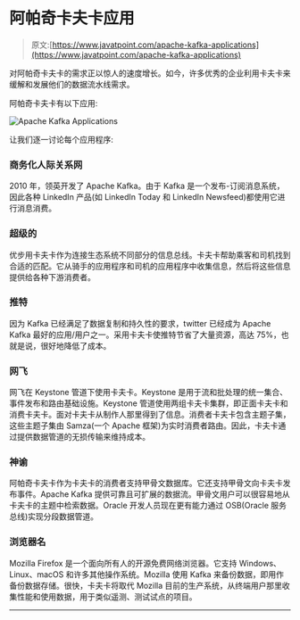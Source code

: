 # 阿帕奇卡夫卡应用

> 原文:[https://www.javatpoint.com/apache-kafka-applications](https://www.javatpoint.com/apache-kafka-applications)

对阿帕奇卡夫卡的需求正以惊人的速度增长。如今，许多优秀的企业利用卡夫卡来缓解和发展他们的数据流水线需求。

阿帕奇卡夫卡有以下应用:

![Apache Kafka Applications](../Images/92d86f7d1374a1cd81c33ce2e2dc7825.png)

让我们逐一讨论每个应用程序:

### 商务化人际关系网

2010 年，领英开发了 Apache Kafka。由于 Kafka 是一个发布-订阅消息系统，因此各种 LinkedIn 产品(如 LinkedIn Today 和 LinkedIn Newsfeed)都使用它进行消息消费。

### 超级的

优步用卡夫卡作为连接生态系统不同部分的信息总线。卡夫卡帮助乘客和司机找到合适的匹配。它从骑手的应用程序和司机的应用程序中收集信息，然后将这些信息提供给各种下游消费者。

### 推特

因为 Kafka 已经满足了数据复制和持久性的要求，twitter 已经成为 Apache Kafka 最好的应用/用户之一。采用卡夫卡使推特节省了大量资源，高达 75%，也就是说，很好地降低了成本。

### 网飞

网飞在 Keystone 管道下使用卡夫卡。Keystone 是用于流和批处理的统一集合、事件发布和路由基础设施。Keystone 管道使用两组卡夫卡集群，即正面卡夫卡和消费卡夫卡。面对卡夫卡从制作人那里得到了信息。消费者卡夫卡包含主题子集，这些主题子集由 Samza(一个 Apache 框架)为实时消费者路由。因此，卡夫卡通过提供数据管道的无损传输来维持成本。

### 神谕

阿帕奇卡夫卡作为卡夫卡的消费者支持甲骨文数据库。它还支持甲骨文向卡夫卡发布事件。Apache Kafka 提供可靠且可扩展的数据流。甲骨文用户可以很容易地从卡夫卡的主题中检索数据。Oracle 开发人员现在更有能力通过 OSB(Oracle 服务总线)实现分段数据管道。

### 浏览器名

Mozilla Firefox 是一个面向所有人的开源免费网络浏览器。它支持 Windows、Linux、macOS 和许多其他操作系统。Mozilla 使用 Kafka 来备份数据，即用作备份数据存储。很快，卡夫卡将取代 Mozilla 目前的生产系统，从终端用户那里收集性能和使用数据，用于类似遥测、测试试点的项目。

* * *